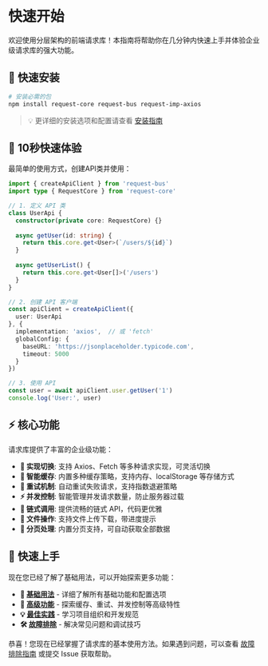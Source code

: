 # 快速开始

欢迎使用分层架构的前端请求库！本指南将帮助你在几分钟内快速上手并体验企业级请求库的强大功能。

## 🚀 快速安装

```bash
# 安装必需的包
npm install request-core request-bus request-imp-axios
```

> 💡 更详细的安装选项和配置请查看 [安装指南](/guide/installation)

## 🎯 10秒快速体验

最简单的使用方式，创建API类并使用：

```typescript
import { createApiClient } from 'request-bus'
import type { RequestCore } from 'request-core'

// 1. 定义 API 类
class UserApi {
  constructor(private core: RequestCore) {}
  
  async getUser(id: string) {
    return this.core.get<User>(`/users/${id}`)
  }
  
  async getUserList() {
    return this.core.get<User[]>('/users')
  }
}

// 2. 创建 API 客户端
const apiClient = createApiClient({
  user: UserApi
}, {
  implementation: 'axios',  // 或 'fetch'
  globalConfig: {
    baseURL: 'https://jsonplaceholder.typicode.com',
    timeout: 5000
  }
})

// 3. 使用 API
const user = await apiClient.user.getUser('1')
console.log('User:', user)
```


## ⚡ 核心功能

请求库提供了丰富的企业级功能：

- **🔄 实现切换**: 支持 Axios、Fetch 等多种请求实现，可灵活切换
- **💾 智能缓存**: 内置多种缓存策略，支持内存、localStorage 等存储方式  
- **🔁 重试机制**: 自动重试失败请求，支持指数退避策略
- **⚡ 并发控制**: 智能管理并发请求数量，防止服务器过载
- **🔗 链式调用**: 提供流畅的链式 API，代码更优雅
- **📁 文件操作**: 支持文件上传下载，带进度提示
- **📄 分页处理**: 内置分页支持，可自动获取全部数据

## 🚀 快速上手

现在您已经了解了基础用法，可以开始探索更多功能：

- **📖 [基础用法](/guide/basic-usage)** - 详细了解所有基础功能和配置选项
- **🔧 [高级功能](/guide/advanced-features)** - 探索缓存、重试、并发控制等高级特性  
- **💡 [最佳实践](/guide/best-practices)** - 学习项目组织和开发规范
- **🛠️ [故障排除](/guide/troubleshooting)** - 解决常见问题和调试技巧

恭喜！您现在已经掌握了请求库的基本使用方法。如果遇到问题，可以查看 [故障排除指南](/guide/troubleshooting) 或提交 Issue 获取帮助。
